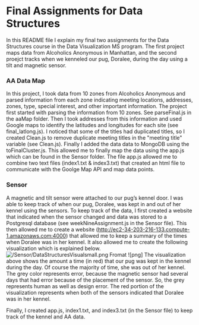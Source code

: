 # Final Assignments for Data Structures

In this README file I explain my final two assignments for the Data Structures course in the Data Visualization MS program.  The first project maps data from Alcoholics Anonymous in Manhattan, and the second proejct tracks when we kenneled our pug, Doralee, during the day using a tilt and magnetic sensor.  

### AA Data Map
In this project, I took data from 10 zones from Alcoholics Anonymous and parsed information from each zone indicating meeting locations, addresses, zones, type, special interest, and other important information.  The project first started with parsing the information from 10 zones.  See parseFinal.js in the aaMap folder.  Then I took addresses from this information and used Google maps to identify the latitudes and longitudes for each site (see final_latlong.js).  I noticed that some of the titles had duplicated titles, so I created Clean.js to remove duplicate meeting titles in the "meeting title" variable (see Clean.js).  Finally I added the data data to MongoDB using the toFinalCluster.js.  This allowed me to finally map the data using the app.js which can be found in the Sensor folder.  The file app.js allowed me to combine two text files (index1.txt & index3.txt) that created an html file to communicate with the Goolge Map API and map data points.    

### Sensor
A magnetic and tilt sensor were attached to our pug’s kennel door.  I was able to keep track of when our pug, Doralee, was kept in and out of her kennel using the sensors.  To keep track of the data, I first created a website that indicated when the sensor changed and data was stored to a Postgresql database (see weekNineAssignment.js in the Sensor file).  This then allowed me to create a website (http://ec2-34-203-216-133.compute-1.amazonaws.com:4000) that allowed me to keep a summary of the times when Doralee was in her kennel.  It also allowed me to create the following visualization which is explained below.
![/Sensor/DataStructuresVisualsmall.png](https://github.com/hubideal/data-structures/finalAssignments/Sensor/DataStructuresVisualsmall.png?raw=true) Fromat ![png]
The visualization above shows the amount a time (in red) that our pug was kept in the kennel during the day.  Of course the majority of time, she was out of her kennel.  The grey color represents error, because the magnetic sensor had several days that had error because of the placement of the sensor.  So, the grey represents human as well as design error.  The red portion of the visualization represents when both of the sensors indicated that Doralee was in her kennel.   

Finally, I created app.js, index1.txt, and index3.txt (in the Sensor file) to keep track of the kennel and AA data.  


